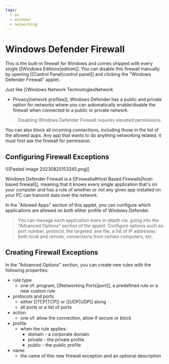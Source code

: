 ```yaml
---
tags:
  - os
  - windows
  - networking
---
```


# Windows Defender Firewall

This is the built-in firewall for Windows and comes shipped with every single [[Windows Editions|edition]]. You can disable this firewall manually by opening [[Control Panel|control panel]] and clicking the "Windows Defender Firewall" applet.

Just like [[Windows Network TechnologiesNetwork
  - Privacy|network profiles]], Windows Defender has a public and private option for networks where you can automatically enable/disable the firewall when connected to a public or private network.

>Disabling Windows Defender Firewall requires elevated permissions.

You can also block all incoming connections, including those in the list of the allowed apps. Any app that wants to do anything networking related, it must first ask the firewall for permission.

## Configuring Firewall Exceptions

![[Pasted image 20230825153245.png]]

Windows Defender Firewall is a [[Firewalls#Host Based Firewalls|host-based firewall]], meaning that it knows every single application that's on your computer and has a rule of whether or not any given app installed on your PC can transmit data over the network.

In the "Allowed Apps" section of this applet, you can configure which applications are allowed on both either profile of Windows Defender.

>You can manage each application more in-depth via. going into the "Advanced Options" section of the applet.
>Configure options such as: port number, protocol, the targeted .exe file, a list of IP addresses both local and remote, connections from certain computers, etc.

## Creating Firewall Exceptions

In the "Advanced Options" section, you can create new rules with the following properties:

- rule type
	- one of: program, [[Networking Ports|port]], a predefined rule or a new custom rule
- protocols and ports
	- either [[TCP|TCP]] or [[UDP|UDP]] along
	- all ports or a list of ports
- action
	- one of: allow the connection, allow if secure or block
- profile
	- when the rule applies:
		- domain - a corporate domain
		- private - the private profile
		- public - the public profile
- name
	- the name of this new firewall exception and an optional description

